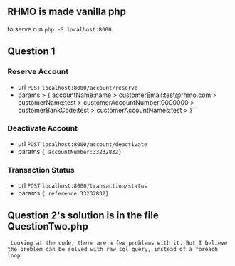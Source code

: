 ## RHMO is made vanilla php

to serve run ```php -S localhost:8000```

## Question 1
### Reserve Account
- url `POST` ```localhost:8000/account/reserve```
- params > { accountName:name
         >    customerEmail:test@rhmo.com
         >    customerName:test
         >     customerAccountNumber:0000000
         >     customerBankCode:test
         >     customerAccountNames:test
         >    }```

### Deactivate Account
- url `POST` ```localhost:8000/account/deactivate```
- params ```{ accountNumber:33232832}```

### Transaction Status
- url `POST` ```localhost:8000/transaction/status```
- params ```{ reference:33232832}```



## Question 2's solution is in the file QuestionTwo.php
``` Looking at the code, there are a few problems with it. But I believe the problem can be solved with raw sql query, instead of a foreach loop```
